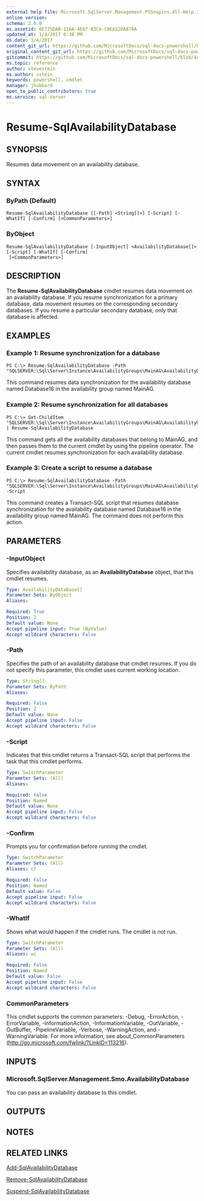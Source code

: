 ```yaml
---
external help file: Microsoft.SqlServer.Management.PSSnapins.dll-Help.xml
online version: 
schema: 2.0.0
ms.assetid: 6E725DAB-116A-4E67-B3C6-C0EA32DA878A
updated_at: 1/4/2017 6:38 PM
ms.date: 1/4/2017
content_git_url: https://github.com/MicrosoftDocs/sql-docs-powershell/blob/master/sqlserver-cmdlets/sqlps/vlatest/Resume-SqlAvailabilityDatabase.md
original_content_git_url: https://github.com/MicrosoftDocs/sql-docs-powershell/blob/master/sqlserver-cmdlets/sqlps/vlatest/Resume-SqlAvailabilityDatabase.md
gitcommit: https://github.com/MicrosoftDocs/sql-docs-powershell/blob/4c48bd1c26220ff873e612527853aeeef98777da/sqlserver-cmdlets/sqlps/vlatest/Resume-SqlAvailabilityDatabase.md
ms.topic: reference
author: stevestein
ms.author: sstein
keywords: powershell, cmdlet
manager: jhubbard
open_to_public_contributors: true
ms.service: sql-server
---
```


# Resume-SqlAvailabilityDatabase

## SYNOPSIS
Resumes data movement on an availability database.

## SYNTAX

### ByPath (Default)
```
Resume-SqlAvailabilityDatabase [[-Path] <String[]>] [-Script] [-WhatIf] [-Confirm] [<CommonParameters>]
```

### ByObject
```
Resume-SqlAvailabilityDatabase [-InputObject] <AvailabilityDatabase[]> [-Script] [-WhatIf] [-Confirm]
 [<CommonParameters>]
```

## DESCRIPTION
The **Resume-SqlAvailabilityDatabase** cmdlet resumes data movement on an availability database.
If you resume synchronization for a primary database, data movement resumes on the corresponding secondary databases.
If you resume a particular secondary database, only that database is affected.

## EXAMPLES

### Example 1: Resume synchronization for a database
```
PS C:\> Resume-SqlAvailabilityDatabase -Path "SQLSERVER:\Sql\Server\Instance\AvailabilityGroups\MainAG\AvailabilityDatabases\Database16"
```

This command resumes data synchronization for the availability database named Database16 in the availability group named MainAG.

### Example 2: Resume synchronization for all databases
```
PS C:\> Get-ChildItem "SQLSERVER:\Sql\Server\Instance\AvailabilityGroups\MainAG\AvailabilityDatabases" | Resume-SqlAvailabilityDatabase
```

This command gets all the availability databases that belong to MainAG, and then passes them to the current cmdlet by using the pipeline operator.
The current cmdlet resumes synchronization for each availability database.

### Example 3: Create a script to resume a database
```
PS C:\> Resume-SqlAvailabilityDatabase -Path "SQLSERVER:\Sql\Server\Instance\AvailabilityGroups\MainAG\AvailabilityDatabases\Database16" -Script
```

This command creates a Transact-SQL script that resumes database synchronization for the availability database named Database16 in the availability group named MainAG.
The command does not perform this action.

## PARAMETERS

### -InputObject
Specifies availability database, as an **AvailabilityDatabase** object, that this cmdlet resumes.

```yaml
Type: AvailabilityDatabase[]
Parameter Sets: ByObject
Aliases: 

Required: True
Position: 2
Default value: None
Accept pipeline input: True (ByValue)
Accept wildcard characters: False
```

### -Path
Specifies the path of an availability database that cmdlet resumes.
If you do not specify this parameter, this cmdlet uses current working location.

```yaml
Type: String[]
Parameter Sets: ByPath
Aliases: 

Required: False
Position: 2
Default value: None
Accept pipeline input: False
Accept wildcard characters: False
```

### -Script
Indicates that this cmdlet returns a Transact-SQL script that performs the task that this cmdlet performs.

```yaml
Type: SwitchParameter
Parameter Sets: (All)
Aliases: 

Required: False
Position: Named
Default value: None
Accept pipeline input: False
Accept wildcard characters: False
```

### -Confirm
Prompts you for confirmation before running the cmdlet.

```yaml
Type: SwitchParameter
Parameter Sets: (All)
Aliases: cf

Required: False
Position: Named
Default value: False
Accept pipeline input: False
Accept wildcard characters: False
```

### -WhatIf
Shows what would happen if the cmdlet runs.
The cmdlet is not run.

```yaml
Type: SwitchParameter
Parameter Sets: (All)
Aliases: wi

Required: False
Position: Named
Default value: False
Accept pipeline input: False
Accept wildcard characters: False
```

### CommonParameters
This cmdlet supports the common parameters: -Debug, -ErrorAction, -ErrorVariable, -InformationAction, -InformationVariable, -OutVariable, -OutBuffer, -PipelineVariable, -Verbose, -WarningAction, and -WarningVariable. For more information, see about_CommonParameters (http://go.microsoft.com/fwlink/?LinkID=113216).

## INPUTS

### Microsoft.SqlServer.Management.Smo.AvailabilityDatabase
You can pass an availability database to this cmdlet.

## OUTPUTS

## NOTES

## RELATED LINKS

[Add-SqlAvailabilityDatabase](xref:sqlps/vlatest/Add-SqlAvailabilityDatabase.md)

[Remove-SqlAvailabilityDatabase](xref:sqlps/vlatest/Remove-SqlAvailabilityDatabase.md)

[Suspend-SqlAvailabilityDatabase](xref:sqlps/vlatest/Suspend-SqlAvailabilityDatabase.md)
